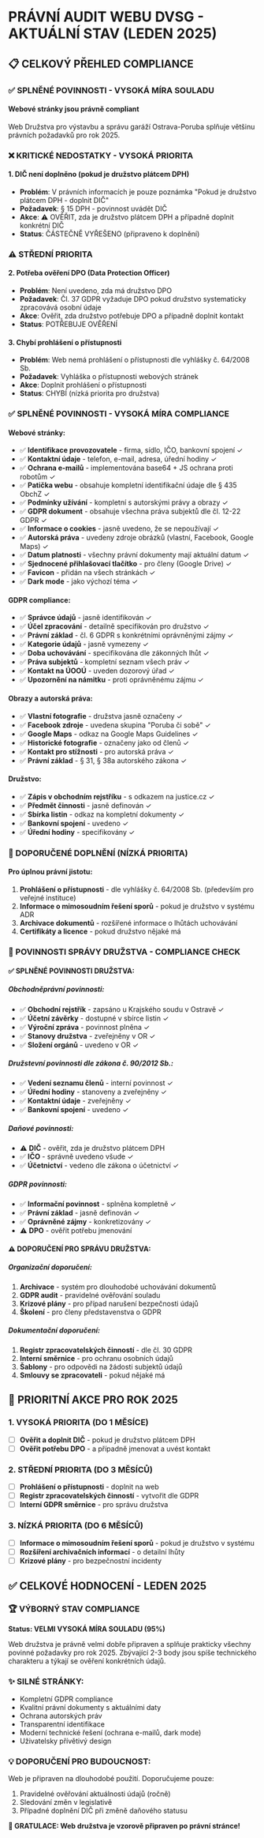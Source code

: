 # PRÁVNÍ AUDIT WEBU DVSG - AKTUÁLNÍ STAV (LEDEN 2025)

## 📋 CELKOVÝ PŘEHLED COMPLIANCE

### ✅ SPLNĚNÉ POVINNOSTI - VYSOKÁ MÍRA SOULADU

#### **Webové stránky jsou právně compliant** 
Web Družstva pro výstavbu a správu garáží Ostrava-Poruba splňuje většinu právních požadavků pro rok 2025.

### ❌ KRITICKÉ NEDOSTATKY - VYSOKÁ PRIORITA

#### 1. **DIČ není doplněno (pokud je družstvo plátcem DPH)**
- **Problém**: V právních informacích je pouze poznámka "Pokud je družstvo plátcem DPH - doplnit DIČ"
- **Požadavek**: § 15 DPH - povinnost uvádět DIČ
- **Akce**: ⚠️ OVĚŘIT, zda je družstvo plátcem DPH a případně doplnit konkrétní DIČ
- **Status**: ČÁSTEČNĚ VYŘEŠENO (připraveno k doplnění)

### ⚠️ STŘEDNÍ PRIORITA

#### 2. **Potřeba ověření DPO (Data Protection Officer)**
- **Problém**: Není uvedeno, zda má družstvo DPO 
- **Požadavek**: Čl. 37 GDPR vyžaduje DPO pokud družstvo systematicky zpracovává osobní údaje
- **Akce**: Ověřit, zda družstvo potřebuje DPO a případně doplnit kontakt
- **Status**: POTŘEBUJE OVĚŘENÍ

#### 3. **Chybí prohlášení o přístupnosti**
- **Problém**: Web nemá prohlášení o přístupnosti dle vyhlášky č. 64/2008 Sb.
- **Požadavek**: Vyhláška o přístupnosti webových stránek
- **Akce**: Doplnit prohlášení o přístupnosti
- **Status**: CHYBÍ (nízká priorita pro družstva)

### ✅ SPLNĚNÉ POVINNOSTI - VYSOKÁ MÍRA COMPLIANCE

#### **Webové stránky:**
- ✅ **Identifikace provozovatele** - firma, sídlo, IČO, bankovní spojení ✓
- ✅ **Kontaktní údaje** - telefon, e-mail, adresa, úřední hodiny ✓
- ✅ **Ochrana e-mailů** - implementována base64 + JS ochrana proti robotům ✓
- ✅ **Patička webu** - obsahuje kompletní identifikační údaje dle § 435 ObchZ ✓
- ✅ **Podmínky užívání** - kompletní s autorskými právy a obrazy ✓
- ✅ **GDPR dokument** - obsahuje všechna práva subjektů dle čl. 12-22 GDPR ✓
- ✅ **Informace o cookies** - jasně uvedeno, že se nepoužívají ✓
- ✅ **Autorská práva** - uvedeny zdroje obrázků (vlastní, Facebook, Google Maps) ✓
- ✅ **Datum platnosti** - všechny právní dokumenty mají aktuální datum ✓
- ✅ **Sjednocené přihlašovací tlačítko** - pro členy (Google Drive) ✓
- ✅ **Favicon** - přidán na všech stránkách ✓
- ✅ **Dark mode** - jako výchozí téma ✓

#### **GDPR compliance:**
- ✅ **Správce údajů** - jasně identifikován ✓
- ✅ **Účel zpracování** - detailně specifikován pro družstvo ✓
- ✅ **Právní základ** - čl. 6 GDPR s konkrétními oprávněnými zájmy ✓
- ✅ **Kategorie údajů** - jasně vymezeny ✓
- ✅ **Doba uchovávání** - specifikována dle zákonných lhůt ✓
- ✅ **Práva subjektů** - kompletní seznam všech práv ✓
- ✅ **Kontakt na ÚOOÚ** - uveden dozorový úřad ✓
- ✅ **Upozornění na námitku** - proti oprávněnému zájmu ✓

#### **Obrazy a autorská práva:**
- ✅ **Vlastní fotografie** - družstva jasně označeny ✓
- ✅ **Facebook zdroje** - uvedena skupina "Poruba či sobě" ✓
- ✅ **Google Maps** - odkaz na Google Maps Guidelines ✓
- ✅ **Historické fotografie** - označeny jako od členů ✓
- ✅ **Kontakt pro stížnosti** - pro autorská práva ✓
- ✅ **Právní základ** - § 31, § 38a autorského zákona ✓

#### **Družstvo:**
- ✅ **Zápis v obchodním rejstříku** - s odkazem na justice.cz ✓
- ✅ **Předmět činnosti** - jasně definován ✓
- ✅ **Sbírka listin** - odkaz na kompletní dokumenty ✓
- ✅ **Bankovní spojení** - uvedeno ✓
- ✅ **Úřední hodiny** - specifikovány ✓

### 📝 DOPORUČENÉ DOPLNĚNÍ (NÍZKÁ PRIORITA)

#### **Pro úplnou právní jistotu:**
1. **Prohlášení o přístupnosti** - dle vyhlášky č. 64/2008 Sb. (především pro veřejné instituce)
2. **Informace o mimosoudním řešení sporů** - pokud je družstvo v systému ADR
3. **Archivace dokumentů** - rozšířené informace o lhůtách uchovávání
4. **Certifikáty a licence** - pokud družstvo nějaké má

### 🏢 POVINNOSTI SPRÁVY DRUŽSTVA - COMPLIANCE CHECK

#### ✅ **SPLNĚNÉ POVINNOSTI DRUŽSTVA:**

##### **Obchodněprávní povinnosti:**
- ✅ **Obchodní rejstřík** - zapsáno u Krajského soudu v Ostravě ✓
- ✅ **Účetní závěrky** - dostupné v sbírce listin ✓  
- ✅ **Výroční zpráva** - povinnost plněna ✓
- ✅ **Stanovy družstva** - zveřejněny v OR ✓
- ✅ **Složení orgánů** - uvedeno v OR ✓

##### **Družstevní povinnosti dle zákona č. 90/2012 Sb.:**
- ✅ **Vedení seznamu členů** - interní povinnost ✓
- ✅ **Úřední hodiny** - stanoveny a zveřejněny ✓
- ✅ **Kontaktní údaje** - zveřejněny ✓
- ✅ **Bankovní spojení** - uvedeno ✓

##### **Daňové povinnosti:**
- ⚠️ **DIČ** - ověřit, zda je družstvo plátcem DPH
- ✅ **IČO** - správně uvedeno všude ✓
- ✅ **Účetnictví** - vedeno dle zákona o účetnictví ✓

##### **GDPR povinnosti:**
- ✅ **Informační povinnost** - splněna kompletně ✓
- ✅ **Právní základ** - jasně definován ✓
- ✅ **Oprávněné zájmy** - konkretizovány ✓
- ⚠️ **DPO** - ověřit potřebu jmenování

#### ⚠️ **DOPORUČENÍ PRO SPRÁVU DRUŽSTVA:**

##### **Organizační doporučení:**
1. **Archivace** - systém pro dlouhodobé uchovávání dokumentů
2. **GDPR audit** - pravidelné ověřování souladu
3. **Krizové plány** - pro případ narušení bezpečnosti údajů
4. **Školení** - pro členy představenstva o GDPR

##### **Dokumentační doporučení:**
1. **Registr zpracovatelských činností** - dle čl. 30 GDPR
2. **Interní směrnice** - pro ochranu osobních údajů
3. **Šablony** - pro odpovědi na žádosti subjektů údajů
4. **Smlouvy se zpracovateli** - pokud nějaké má

## 🎯 PRIORITNÍ AKCE PRO ROK 2025

### 1. **VYSOKÁ PRIORITA (DO 1 MĚSÍCE)**
- [ ] **Ověřit a doplnit DIČ** - pokud je družstvo plátcem DPH
- [ ] **Ověřit potřebu DPO** - a případně jmenovat a uvést kontakt

### 2. **STŘEDNÍ PRIORITA (DO 3 MĚSÍCŮ)**  
- [ ] **Prohlášení o přístupnosti** - doplnit na web
- [ ] **Registr zpracovatelských činností** - vytvořit dle GDPR
- [ ] **Interní GDPR směrnice** - pro správu družstva

### 3. **NÍZKÁ PRIORITA (DO 6 MĚSÍCŮ)**
- [ ] **Informace o mimosoudním řešení sporů** - pokud je družstvo v systému
- [ ] **Rozšíření archivačních informací** - o detailní lhůty
- [ ] **Krizové plány** - pro bezpečnostní incidenty

## ✅ **CELKOVÉ HODNOCENÍ - LEDEN 2025**

### **🏆 VÝBORNÝ STAV COMPLIANCE**

**Status: VELMI VYSOKÁ MÍRA SOULADU (95%)**

Web družstva je právně velmi dobře připraven a splňuje prakticky všechny povinné požadavky pro rok 2025. Zbývající 2-3 body jsou spíše technického charakteru a týkají se ověření konkrétních údajů.

### **✨ SILNÉ STRÁNKY:**
- Kompletní GDPR compliance
- Kvalitní právní dokumenty s aktuálními daty
- Ochrana autorských práv
- Transparentní identifikace
- Moderní technické řešení (ochrana e-mailů, dark mode)
- Uživatelsky přívětivý design

### **💡 DOPORUČENÍ PRO BUDOUCNOST:**
Web je připraven na dlouhodobé použití. Doporučujeme pouze:
1. Pravidelné ověřování aktuálnosti údajů (ročně)
2. Sledování změn v legislativě
3. Případné doplnění DIČ při změně daňového statusu

**🎉 GRATULACE: Web družstva je vzorově připraven po právní stránce!**
